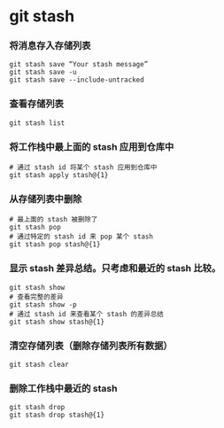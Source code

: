 # git stash


### 将消息存入存储列表
```
git stash save “Your stash message”
git stash save -u
git stash save --include-untracked
```


### 查看存储列表
```
git stash list
```


### 将工作栈中最上面的 stash 应用到仓库中
```
# 通过 stash id 将某个 stash 应用到仓库中
git stash apply stash@{1}
```


### 从存储列表中删除
```
# 最上面的 stash 被删除了
git stash pop
# 通过特定的 stash id 来 pop 某个 stash
git stash pop stash@{1}
```


### 显示 stash 差异总结。只考虑和最近的 stash 比较。
```
git stash show
# 查看完整的差异
git stash show -p
# 通过 stash id 来查看某个 stash 的差异总结
git stash show stash@{1}
```


### 清空存储列表（删除存储列表所有数据）
```
git stash clear
```


### 删除工作栈中最近的 stash
```
git stash drop
git stash drop stash@{1}
```







